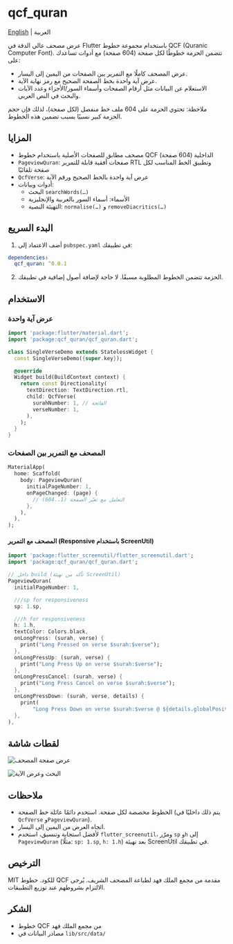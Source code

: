 # qcf_quran

[English](README.md) | العربية

عرض مصحف عالي الدقة في Flutter باستخدام مجموعة خطوط QCF (Quranic Computer Font). تتضمن الحزمة خطوطًا لكل صفحة (604 صفحة) مع أدوات تساعدك على:

- عرض المصحف كاملًا مع التمرير بين الصفحات من اليمين إلى اليسار.
- عرض آية واحدة بخط الصفحة الصحيح مع رمز نهاية الآية.
- الاستعلام عن البيانات مثل أرقام الصفحات وأسماء السور/الأجزاء وعدد الآيات والبحث في النص العربي.

ملاحظة: تحتوي الحزمة على 604 ملف خط منفصل (لكل صفحة)، لذلك فإن حجم الحزمة كبير نسبيًا بسبب تضمين هذه الخطوط.

## المزايا

- مصحف مطابق للصفحات الأصلية باستخدام خطوط QCF الداخلية (604 صفحة)
- `PageviewQuran`: صفحات أفقية قابلة للتمرير RTL وتطبيق الخط المناسب لكل صفحة تلقائيًا
- `QcfVerse`: عرض آية واحدة بالخط الصحيح ورقم الآية
- أدوات وبيانات:
  - البحث `searchWords(…)`
  - الأسماء: أسماء السور بالعربية والإنجليزية
  - التهيئة النصية: `normalise(…)` و `removeDiacritics(…)`

## البدء السريع

1) أضف الاعتماد إلى `pubspec.yaml` في تطبيقك:

```yaml
dependencies:
  qcf_quran: ^0.0.1
```

2) الحزمة تتضمن الخطوط المطلوبة مسبقًا. لا حاجة لإضافة أصول إضافية في تطبيقك.

## الاستخدام

### عرض آية واحدة

```dart
import 'package:flutter/material.dart';
import 'package:qcf_quran/qcf_quran.dart';

class SingleVerseDemo extends StatelessWidget {
  const SingleVerseDemo({super.key});

  @override
  Widget build(BuildContext context) {
    return const Directionality(
      textDirection: TextDirection.rtl,
      child: QcfVerse(
        surahNumber: 1, // الفاتحة
        verseNumber: 1,
      ),
    );
  }
}
```

### المصحف مع التمرير بين الصفحات

```dart
MaterialApp(
  home: Scaffold(
    body: PageviewQuran(
      initialPageNumber: 1,
      onPageChanged: (page) {
        // التعامل مع تغيّر الصفحة (1..604)
      },
    ),
  ),
);
```

#### المصحف مع التمرير (Responsive باستخدام ScreenUtil)

```dart
import 'package:flutter_screenutil/flutter_screenutil.dart';
import 'package:qcf_quran/qcf_quran.dart';

// داخل build (تأكد من تهيئة ScreenUtil)
PageviewQuran(
  initialPageNumber: 1,

  ///sp for responsiveness
  sp: 1.sp,

  ///h for responsiveness
  h: 1.h,
  textColor: Colors.black,
  onLongPress: (surah, verse) {
    print("Long Pressed on verse $surah:$verse");
  },
  onLongPressUp: (surah, verse) {
    print("Long Press Up on verse $surah:$verse");
  },
  onLongPressCancel: (surah, verse) {
    print("Long Press Cancel on verse $surah:$verse");
  },
  onLongPressDown: (surah, verse, details) {
    print(
        "Long Press Down on verse $surah:$verse @ ${details.globalPosition}");
  },
),
```

## لقطات شاشة

![عرض صفحة المصحف](assets/Screenshot_1756290211.png)

![البحث وعرض الآية](assets/Screenshot_1756290218.png)

## ملاحظات

- الخطوط مخصصة لكل صفحة. استخدم دائمًا عائلة خط الصفحة (يتم ذلك داخليًا في `QcfVerse` و`PageviewQuran`).
- اتجاه العرض من اليمين إلى اليسار.
- لأفضل استجابة وتنسيق، استخدم `flutter_screenutil`، ومرّر `sp` و`h` إلى `PageviewQuran` (مثلًا: `sp: 1.sp`, `h: 1.h`) بعد تهيئة ScreenUtil في تطبيقك.

## الترخيص

MIT للكود. خطوط QCF مقدمة من مجمع الملك فهد لطباعة المصحف الشريف. يُرجى الالتزام بشروطهم عند توزيع التطبيقات.

## الشكر

- خطوط QCF من مجمع الملك فهد
- مصادر البيانات في `lib/src/data/`
